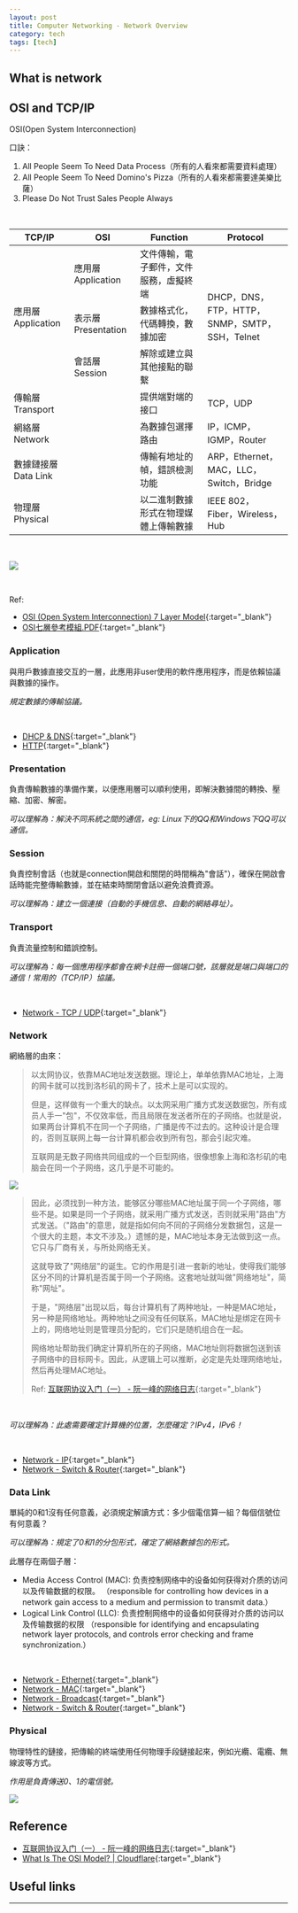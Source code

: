 ```yaml
---
layout: post
title: Computer Networking - Network Overview
category: tech
tags: [tech]
---
```


## What is network



## OSI and TCP/IP

OSI(Open System Interconnection)

口訣：
1. All People Seem To Need Data Process（所有的人看來都需要資料處理）
1. All People Seem To Need Domino's Pizza（所有的人看來都需要達美樂比薩）    
1. Please Do Not Trust Sales People Always

<br>

<table>
    <thead>
        <tr>
            <th>TCP/IP</th>
            <th>OSI</th>
            <th>Function</th>
            <th>Protocol</th>
        </tr>
    </thead>
    <tbody>
        <tr>
            <td rowspan="3">應用層 Application</td>
            <td>應用層 Application</td>
            <td>文件傳輸，電子郵件，文件服務，虛擬終端</td>
            <td rowspan="3">DHCP，DNS，FTP，HTTP，SNMP，SMTP，SSH，Telnet</td>
        </tr>
        <tr>
            <td>表示層 Presentation</td>
            <td>數據格式化，代碼轉換，數據加密</td>
        </tr>
        <tr>
            <td>會話層 <br>Session</td>
            <td>解除或建立與其他接點的聯繫</td>
        </tr>
        <tr>
            <td colspan="2">傳輸層 <br>Transport</td>
            <td>提供端對端的接口</td>
            <td>TCP，UDP</td>
        </tr>
        <tr>
            <td colspan="2">網絡層 <br>Network</td>
            <td>為數據包選擇路由</td>
            <td>IP，ICMP，IGMP，Router</td>
        </tr>
        <tr>
            <td colspan="2">數據鏈接層 <br>Data Link</td>
            <td>傳輸有地址的幀，錯誤檢測功能</td>
            <td>ARP，Ethernet，MAC，LLC，Switch，Bridge</td>
        </tr>
        <tr>
            <td colspan="2">物理層 <br>Physical</td>
            <td>以二進制數據形式在物理媒體上傳輸數據</td>
            <td>IEEE 802，Fiber，Wireless，Hub</td>
        </tr>
    </tbody>
</table>

<br>

![](http://www.hauchenglee.com/assets/images/tech/osi-7-layer-model.png)

<br>

Ref:
- [OSI (Open System Interconnection) 7 Layer Model](http://www.howtocisco.com/ccna/ccna2.htm){:target="_blank"}
- [OSI七層參考模組.PDF](https://bit.ly/2VQpWRt){:target="_blank"}

### Application

與用戶數據直接交互的一層，此應用非user使用的軟件應用程序，而是依賴協議與數據的操作。

*規定數據的傳輸協議。*

<br>

- [DHCP & DNS](){:target="_blank"}
- [HTTP](){:target="_blank"}

### Presentation

負責傳輸數據的準備作業，以便應用層可以順利使用，即解決數據間的轉換、壓縮、加密、解密。

*可以理解為：解決不同系統之間的通信，eg: Linux下的QQ和Windows下QQ可以通信。*

### Session

負責控制會話（也就是connection開啟和關閉的時間稱為"會話"），確保在開啟會話時能完整傳輸數據，並在結束時關閉會話以避免浪費資源。

*可以理解為：建立一個連接（自動的手機信息、自動的網絡尋址）。*

### Transport

負責流量控制和錯誤控制。

*可以理解為：每一個應用程序都會在網卡註冊一個端口號，該層就是端口與端口的通信！常用的（TCP/IP）協議。*

<br>

- [Network - TCP / UDP](http://www.hauchenglee.com/tech/2020/04/24/network-tcp-udp.html){:target="_blank"}

### Network

網絡層的由來：

> 以太网协议，依靠MAC地址发送数据。理论上，单单依靠MAC地址，上海的网卡就可以找到洛杉矶的网卡了，技术上是可以实现的。
>
> 但是，这样做有一个重大的缺点。以太网采用广播方式发送数据包，所有成员人手一"包"，不仅效率低，而且局限在发送者所在的子网络。也就是说，如果两台计算机不在同一个子网络，广播是传不过去的。这种设计是合理的，否则互联网上每一台计算机都会收到所有包，那会引起灾难。
>
> 互联网是无数子网络共同组成的一个巨型网络，很像想象上海和洛杉矶的电脑会在同一个子网络，这几乎是不可能的。

![](http://www.hauchenglee.com/assets/images/tech/network-layer-local-conntection.png)

> 因此，必须找到一种方法，能够区分哪些MAC地址属于同一个子网络，哪些不是。如果是同一个子网络，就采用广播方式发送，否则就采用"路由"方式发送。（"路由"的意思，就是指如何向不同的子网络分发数据包，这是一个很大的主题，本文不涉及。）遗憾的是，MAC地址本身无法做到这一点。它只与厂商有关，与所处网络无关。
>
> 这就导致了"网络层"的诞生。它的作用是引进一套新的地址，使得我们能够区分不同的计算机是否属于同一个子网络。这套地址就叫做"网络地址"，简称"网址"。
>
> 于是，"网络层"出现以后，每台计算机有了两种地址，一种是MAC地址，另一种是网络地址。两种地址之间没有任何联系，MAC地址是绑定在网卡上的，网络地址则是管理员分配的，它们只是随机组合在一起。
>
> 网络地址帮助我们确定计算机所在的子网络，MAC地址则将数据包送到该子网络中的目标网卡。因此，从逻辑上可以推断，必定是先处理网络地址，然后再处理MAC地址。
>
> Ref: [互联网协议入门（一） - 阮一峰的网络日志](http://www.ruanyifeng.com/blog/2012/05/internet_protocol_suite_part_i.html){:target="_blank"}

<br>

*可以理解為：此處需要確定計算機的位置，怎麼確定？IPv4，IPv6！*

<br>

- [Network - IP](http://www.hauchenglee.com/tech/2020/04/23/network-ip.html){:target="_blank"}
- [Network - Switch & Router](http://www.hauchenglee.com/tech/2020/04/22/network-switch-router.html){:target="_blank"}

### Data Link

單純的0和1沒有任何意義，必須規定解讀方式：多少個電信算一組？每個信號位有何意義？

*可以理解為：規定了0和1的分包形式，確定了網絡數據包的形式。*

此層存在兩個子層：
- Media Access Control (MAC): 负责控制网络中的设备如何获得对介质的访问以及传输数据的权限。
（responsible for controlling how devices in a network gain access to a medium and permission to transmit data.）
- Logical Link Control (LLC): 负责控制网络中的设备如何获得对介质的访问以及传输数据的权限
（responsible for identifying and encapsulating network layer protocols, and controls error checking and frame synchronization.）

<br>

- [Network - Ethernet](http://www.hauchenglee.com/tech/2020/04/19/network-ethernet.html){:target="_blank"}
- [Network - MAC](http://www.hauchenglee.com/tech/2020/04/20/network-mac.html){:target="_blank"}
- [Network - Broadcast](http://www.hauchenglee.com/tech/2020/04/21/network-broadcast.html){:target="_blank"}
- [Network - Switch & Router](http://www.hauchenglee.com/tech/2020/04/22/network-switch-router.html){:target="_blank"}

### Physical

物理特性的鏈接，把傳輸的終端使用任何物理手段鏈接起來，例如光纜、電纜、無線波等方式。

*作用是負責傳送0、1的電信號。*

![](http://www.hauchenglee.com/assets/images/tech/physical-layer-connection.png)

## Reference

- [互联网协议入门（一） - 阮一峰的网络日志](http://www.ruanyifeng.com/blog/2012/05/internet_protocol_suite_part_i.html){:target="_blank"}
- [What Is The OSI Model? \| Cloudflare](https://www.cloudflare.com/learning/ddos/glossary/open-systems-interconnection-model-osi/){:target="_blank"}

## Useful links



---
